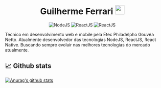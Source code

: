 <h1 align="center">
	Guilherme Ferrari <img src="https://media.giphy.com/media/hvRJCLFzcasrR4ia7z/giphy.gif" width="30px">
</h1>

<p align="center">
 <img alt="NodeJS" src="https://img.shields.io/badge/-NodeJS-brightgreen">
 <img alt="ReactJS" src="https://img.shields.io/badge/-ReactJS-blue">
 <img alt="ReactJS" src="https://img.shields.io/badge/-React%20Native-blueviolet">
</p>

<p>Técnico em desenvolvimento web e mobile pela Etec Philadelpho Gouvêa Netto.
Atualmente desenvolvedor das tecnologias NodeJS, ReactJS, React Native. Buscando sempre evoluir nas melhores tecnologias do mercado atualmente. </p>

## 📈 Github stats
[![Anurag's github stats](https://github-readme-stats.vercel.app/api?username=guiferrari&show_icons=true&theme=radical)](https://www.linkedin.com/in/gui-ferrari/)


<!--
**GuiFerrari/GuiFerrari** is a ✨ _special_ ✨ repository because its `README.md` (this file) appears on your GitHub profile.

Here are some ideas to get you started:

- 🔭 I’m currently working on ...
- 🌱 I’m currently learning ...
- 👯 I’m looking to collaborate on ...
- 🤔 I’m looking for help with ...
- 💬 Ask me about ...
- 📫 How to reach me: ...
- 😄 Pronouns: ...
- ⚡ Fun fact: ...
-->
